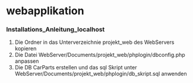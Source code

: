 # webapplikation

### Installations_Anleitung_localhost
1. Die Ordner in das Unterverzeichnie projekt_web des WebServers kopieren
2. Die Datei WebServer/Documents/projekt_web/phplogin/dbconfig.php anpassen
3. Die DB CarParts erstellen und das sql Skript unter WebServer/Documents/projekt_web/phplogin/db_skript.sql anwenden
